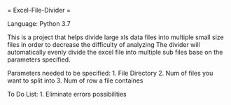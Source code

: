 = Excel-File-Divider =

Language: Python 3.7

This is a project that helps divide large xls data files into multiple small size files in order to decrease the difficulty of analyzing
The divider will automatically evenly divide the excel file into multiple sub files base on the parameters specified.

Parameters needed to be specified: 
	1. File Directory
	2. Num of files you want to split into
 	3. Num of row a file containes
    
   
To Do List:
 	1. Eliminate errors possibilities
